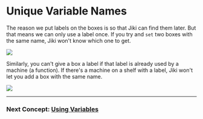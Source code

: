 # Unique Variable Names

The reason we put labels on the boxes is so that Jiki can find them later. But that means we can only use a label once. If you try and `set` two boxes with the same name, Jiki won't know which one to get.

<img src="https://assets.exercism.org/bootcamp/diagrams/unique-variable-name.png" class="diagram"/>

Similarly, you can't give a box a label if that label is already used by a machine (a function). If there's a machine on a shelf with a label, Jiki won't let you add a box with the same name.

<img src="https://assets.exercism.org/bootcamp/diagrams/unique-function-name.png" class="diagram"/>

---

### Next Concept: [Using Variables](./variables-using.md)
